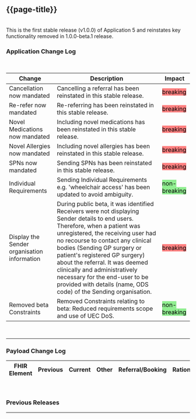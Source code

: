 ## {{page-title}}
<br>
This is the first stable release (v1.0.0) of Application 5 and reinstates key functionality removed in 1.0.0-beta.1 release.
<br>

### Application Change Log


<br>


| Change                                    | Description                                     | Impact                                                                  | 
|-------------------------------------------|-------------------------------------------------|-------------------------------------------------------------------------|
| Cancellation now mandated                  | Cancelling a referral has been reinstated in this stable release.|<mark style="background-color: #ff8080">breaking</mark>|
| Re-refer now mandated                  | Re-referring has been reinstated in this stable release. |<mark style="background-color: #ff8080">breaking</mark>|
| Novel Medications now mandated                  | Including novel medications has been reinstated in this stable release.|<mark style="background-color: #ff8080">breaking</mark>|
| Novel Allergies now mandated                  | Including novel allergies has been reinstated in this stable release.|<mark style="background-color: #ff8080">breaking</mark>|    
| SPNs now mandated                  | Sending SPNs has been reinstated in this stable release.|<mark style="background-color: #ff8080">breaking</mark>|
| Individual Requirements                  | Sending Individual Requirements e.g. 'wheelchair access' has been updated to avoid ambiguity. |<mark style="background-color: LightGreen">non-breaking</mark>|
| Display the Sender organisation information                 |During public beta, it was identified Receivers were not displaying Sender details to end users. Therefore, when a patient was unregistered, the receiving user had no recourse to contact any clinical bodies (Sending GP surgery or patient's registered GP surgery) about the referral. It was deemed clinically and administratively necessary for the end-user to be provided with details (name, ODS code) of the Sending organisation. |<mark style="background-color: #ff8080">breaking</mark>|
| Removed beta Constraints   | Removed Constraints relating to beta: Reduced requirements scope and use of UEC DoS. |   <mark style="background-color: LightGreen">non-breaking</mark>  |
<br>
<hr>
    
### Payload Change Log


| FHIR Element                                         | Previous | Current    | Other   | Referral/Booking | Rationale                                                                                       |  Impact  |
|------------------------------------------------------|----------|------------|---------|------------------|-------------------------------------------------------------------------------------------------|----------|
<br>


### Previous Releases

<hr>